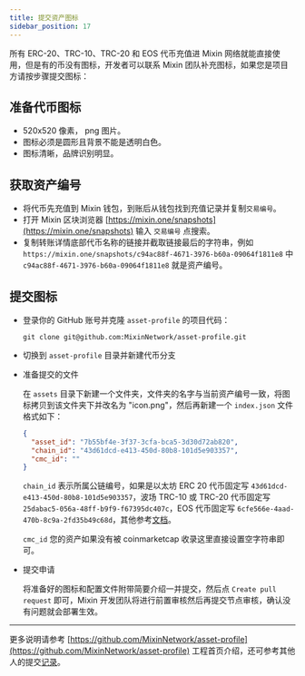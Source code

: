 ```yaml
---
title: 提交资产图标
sidebar_position: 17
---
```


所有 ERC-20、TRC-10、TRC-20 和 EOS 代币充值进 Mixin 网络就能直接使用，但是有的币没有图标，开发者可以联系 Mixin 团队补充图标，如果您是项目方请按步骤提交图标：

## 准备代币图标

- 520x520 像素， png 图片。
- 图标必须是圆形且背景不能是透明白色。
- 图标清晰，品牌识别明显。

## 获取资产编号

- 将代币先充值到 Mixin 钱包，到账后从钱包找到充值记录并复制`交易编号`。
- 打开 Mixin 区块浏览器 [https://mixin.one/snapshots](https://mixin.one/snapshots) 输入 `交易编号` 点搜索。
- 复制转账详情底部代币名称的链接并截取链接最后的字符串，例如 `https://mixin.one/snapshots/c94ac88f-4671-3976-b60a-09064f1811e8` 中 `c94ac88f-4671-3976-b60a-09064f1811e8` 就是资产编号。

## 提交图标

- 登录你的 GitHub 账号并克隆 `asset-profile` 的项目代码：

  `git clone git@github.com:MixinNetwork/asset-profile.git`

- 切换到 `asset-profile` 目录并新建代币分支

- 准备提交的文件

  在 `assets` 目录下新建一个文件夹，文件夹的名字与当前资产编号一致，将图标拷贝到该文件夹下并改名为 "icon.png"，然后再新建一个 `index.json` 文件格式如下：

  ```json
  {
    "asset_id": "7b55bf4e-3f37-3cfa-bca5-3d30d72ab820",
    "chain_id": "43d61dcd-e413-450d-80b8-101d5e903357",
    "cmc_id": ""
  }
  ```

  `chain_id` 表示所属公链编号，如果是以太坊 ERC 20 代币固定写 `43d61dcd-e413-450d-80b8-101d5e903357`，波场 TRC-10 或 TRC-20 代币固定写 `25dabac5-056a-48ff-b9f9-f67395dc407c`，EOS 代币固定写 `6cfe566e-4aad-470b-8c9a-2fd35b49c68d`，其他参考[文档](../concepts/chain)。

  `cmc_id` 您的资产如果没有被 coinmarketcap 收录这里直接设置空字符串即可。

- 提交申请

  将准备好的图标和配置文件附带简要介绍一并提交，然后点 `Create pull request` 即可，Mixin 开发团队将进行前置审核然后再提交节点审核，确认没有问题就会部署生效。

---

更多说明请参考 [https://github.com/MixinNetwork/asset-profile](https://github.com/MixinNetwork/asset-profile) 工程首页介绍，还可参考其他人的提交[记录](https://github.com/MixinNetwork/asset-profile/commit/37c50161cbb0d9cdfd2387b1adb5837a601260a6)。
